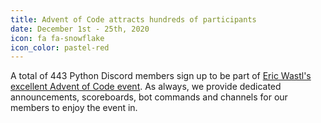```yaml
---
title: Advent of Code attracts hundreds of participants
date: December 1st - 25th, 2020
icon: fa fa-snowflake
icon_color: pastel-red
---
```


A total of 443 Python Discord members sign up to be part of [Eric Wastl's
excellent Advent of Code event](https://adventofcode.com/). As always, we
provide dedicated announcements, scoreboards, bot commands and channels for our
members to enjoy the event in.
